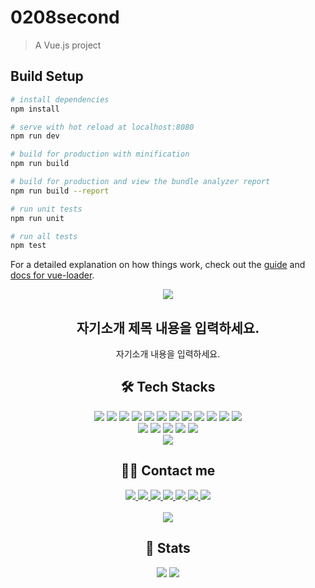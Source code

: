 # 0208second

> A Vue.js project

## Build Setup

``` bash
# install dependencies
npm install

# serve with hot reload at localhost:8080
npm run dev

# build for production with minification
npm run build

# build for production and view the bundle analyzer report
npm run build --report

# run unit tests
npm run unit

# run all tests
npm test
```

For a detailed explanation on how things work, check out the [guide](http://vuejs-templates.github.io/webpack/) and [docs for vue-loader](http://vuejs.github.io/vue-loader).

<div align="center">
    <img src="https://capsule-render.vercel.app/api?type=waving&color=ff69b4&height=240&text=Hello%20Word!&animation=&fontColor=ffffff&fontSize=90" />
</div>
<div align="center">
    <h2>자기소개 제목 내용을 입력하세요.</h2>
    <div>자기소개 내용을 입력하세요.</div>
</div>
<div align="center">
    <h2>🛠️ Tech Stacks</h2>
    <div>
        <img src="https://img.shields.io/badge/Windows10-0078D6?style=flat&logo=Windows10&logoColor=white"/>
        <img src="https://img.shields.io/badge/Visualstudio-5C2D91?style=flat&logo=Visualstudio&logoColor=white"/>
        <img src="https://img.shields.io/badge/PyCharm-000000?style=flat&logo=PyCharm&logoColor=white"/>
        <img src="https://img.shields.io/badge/python-3776AB?style=flat&logo=python&logoColor=white"/>
        <img src="https://img.shields.io/badge/Node.js-339933?style=flat&logo=Node.js&logoColor=white"/>
        <img src="https://img.shields.io/badge/MySQL-4479A1?style=flat&logo=MySQL&logoColor=white"/>
        <img src="https://img.shields.io/badge/Vue.js-4FC08D?style=flat&logo=Vue.js&logoColor=whitek"/>
        <img src="https://img.shields.io/badge/Bootstrap-7952B3?style=flat&logo=Bootstrap&logoColor=white">
        <img src="https://img.shields.io/badge/Django-092E20?style=flat&logo=Django&logoColor=white">
        <img src="https://img.shields.io/badge/Discord-5865F2?style=flat&logo=Discord&logoColor=white">
        <img src="https://img.shields.io/badge/Figma-F24E1E?style=flat&logo=Figma&logoColor=white">
        <img src="https://img.shields.io/badge/Github-181717?style=flat&logo=Github&logoColor=white">
        <br/>
        <img src="https://img.shields.io/badge/NGINX-009639?style=flat&logo=NGINX&logoColor=white"/>
        <img src="https://img.shields.io/badge/FastAPI-009688?style=flat&logo=FastAPI&logoColor=white"/>
        <img src="https://img.shields.io/badge/CentOS-262577?style=flat&logo=CentOS&logoColor=white"/>
        <img src="https://img.shields.io/badge/OpenAI-412991?style=flat&logo=OpenAI&logoColor=white"/>
        <img src="https://img.shields.io/badge/Notion-000000?style=flat&logo=Notion&logoColor=white">
        <br/><img src="https://img.shields.io/badge/Slack-4A154B?style=flat&logo=Slack&logoColor=white">
    </div>
</div>
<div align="center">
    <h2>🧑‍💻 Contact me</h2>
    <div> 
        <a href="https://www.notion.so/9508031bd5054ac1832661ce1c8e5598?pvs=4">
            <img src="https://img.shields.io/badge/Notion-000000?style=flat&logo=Notion&logoColor=white"/>
        </a>
        <a href="mailto:https://mail.google.com/mail/u/0/#inbox?compose=new"> 
            <img src="https://img.shields.io/badge/Gmail-EA4335?style=flat&logo=Gmail&logoColor=white"/>
        </a>
        <a href="https://www.facebook.com/?locale=ko_KR"> 
            <img src="https://img.shields.io/badge/Facebook-1877F2?style=flat&logo=Facebook&logoColor=white"/>
        </a>
        <a href="https://www.instagram.com/"> 
            <img src="https://img.shields.io/badge/Instagram-E4405F?style=flat&logo=Instagram&logoColor=white"/>
        </a>
        <a href="https://velog.io/"> 
            <img src="https://img.shields.io/badge/Velog-20C997?style=flat&logo=Velog&logoColor=white"/>
        </a>
        <a href="https://blog.naver.com/hjy0859"> 
            <img src="https://img.shields.io/badge/Naver-03C75A?style=flat&logo=Naver&logoColor=white"/>
        </a>
        <a href="https://www.tistory.com/"> 
            <img src="https://img.shields.io/badge/Tistory-000000?style=flat&logo=Tistory&logoColor=white"/>
        </a>
    </div>  
    <br> 
    <div> 
        <a href="https://hits.seeyoufarm.com"> 
            <img src="https://hits.seeyoufarm.com/api/count/incr/badge.svg?url=https%3A%2F%2Fgithub.com%2FHeoWooYoung%2F&count_bg=%23000000&title_bg=%23000000&icon=github.svg&icon_color=%23FFFFFF&title=GitHub&edge_flat=false"/>
        </a>
    </div>
</div>
<div align="center"> 
    <h2>🏅 Stats</h2>
    <div>
        <img src="https://github-readme-stats.vercel.app/api?username=HeoWooYoung&bg_color=180,ffc0cb,00000000&title_color=ffffff&text_color=ffffff"/>
        <img src="https://github-readme-stats.vercel.app/api/top-langs/?username=HeoWooYoung&layout=compact&bg_color=180,ffc0cb,00000000&title_color=ffffff&text_color=ffffff"/> 
    </div> 
</div>